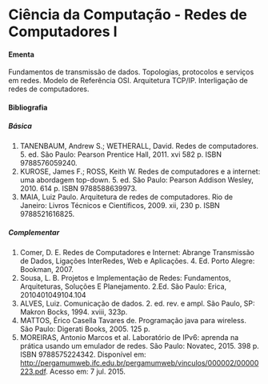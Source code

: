 # Ciência da Computação - Redes de Computadores I 

#### Ementa
Fundamentos  de  transmissão  de  dados.  Topologias,  protocolos  e  serviços  em  redes. Modelo de Referência OSI. Arquitetura TCP/IP. Interligação de redes de computadores.

#### Bibliografia
##### Básica
1. TANENBAUM, Andrew S.; WETHERALL, David. Redes de computadores. 5. ed. São 
Paulo: Pearson Prentice Hall, 2011. xvi 582 p. ISBN 9788576059240. 
2. KUROSE, James F.; ROSS, Keith W. Redes de computadores e a internet:  uma 
abordagem top-down. 5. ed. São Paulo: Pearson Addison Wesley, 2010. 614 p. ISBN 
9788588639973. 
3. MAIA, Luiz Paulo. Arquitetura de redes de computadores. Rio de Janeiro: Livros 
Técnicos e Científicos, 2009. xii, 230 p. ISBN 9788521616825. 

##### Complementar
1. Comer, D. E. Redes de Computadores e Internet: Abrange Transmissão de Dados, 
Ligações InterRedes, Web e Aplicações. 4. Ed. Porto Alegre: Bookman, 2007.  
2. Sousa, L. B. Projetos e Implementação de Redes: Fundamentos, Arquiteturas, Soluções E Planejamento. 2.Ed. São Paulo: Erica, 2010401049104.104 
3.  ALVES, Luiz. Comunicação de dados. 2. ed. rev. e ampl. São Paulo, SP: Makron Bocks, 1994. xviii, 323p. 
4.  MATTOS, Érico Casella Tavares de. Programação java para wireless. São Paulo: Digerati Books, 2005. 125 p. 
5.  MOREIRAS, Antonio Marcos et al. Laboratório de IPv6: aprenda na prática usando um emulador de redes. São Paulo: Novatec, 2015. 398 p. ISBN 9788575224342. Disponível em: <http://pergamumweb.ifc.edu.br/pergamumweb/vinculos/000002/00000223.pdf>.  Acesso em: 7 jul. 2015.